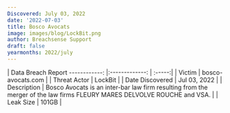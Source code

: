 ```yaml
---
Discovered: July 03, 2022
date: '2022-07-03'
title: Bosco Avocats
image: images/blog/LockBit.png
author: Breachsense Support
draft: false
yearmonths: 2022/july
---
```



| Data Breach Report
------------:     |:-------------:    | :-----:|
| Victim      | bosco-avocats.com      | 
| Threat Actor      | LockBit      | 
| Date Discovered      | Jul 03, 2022      | 
| Description      | Bosco Avocats is an inter-bar law firm resulting from the merger of the law firms FLEURY MARES DELVOLVE ROUCHE and VSA.      | 
| Leak Size      | 101GB      | 

